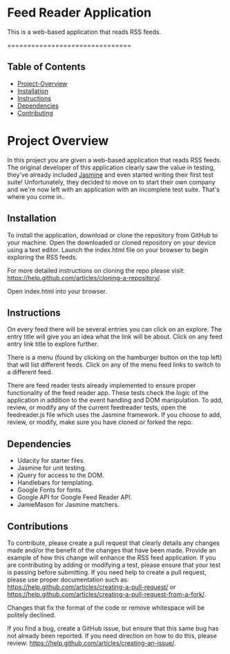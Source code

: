 # Feed Reader Application

This is a web-based application that reads RSS feeds.

===============================

## Table of Contents

* [Project-Overview](#project-overview)
* [Installation](#installation)
* [Instructions](#instructions)
* [Dependencies](#dependencies)
* [Contributing](#contributing)

# Project Overview

In this project you are given a web-based application that reads RSS feeds. The original developer of this application clearly saw the value in testing, they've already included [Jasmine](http://jasmine.github.io/) and even started writing their first test suite! Unfortunately, they decided to move on to start their own company and we're now left with an application with an incomplete test suite. That's where you come in..

## Installation

To install the application, download or clone the repository from GitHub to your machine. Open the downloaded or cloned repository on your device using a text editor. Launch the index.html file on your browser to begin exploring the RSS feeds.

For more detailed instructions on cloning the repo please visit: https://help.github.com/articles/cloning-a-repository/.

Open index.html into your browser.

## Instructions

On every feed there will be several entries you can click on an explore. The entry title will give you an idea what the link will be about. Click on any feed entry link title to explore further.

There is a menu (found by clicking on the hamburger button on the top left) that will list different feeds. Click on any of the menu feed links to switch to a different feed.

There are feed reader tests already implemented to ensure proper functionality of the feed reader app. These tests check the logic of the application in addition to the event handling and DOM manipulation. To add, review, or modify any of the current feedreader tests, open the feedreader.js file which uses the Jasmine framework. If you choose to add, review, or modify, make sure you have cloned or forked the repo.

## Dependencies

* Udacity for starter files.
* Jasmine for unit testing.
* jQuery for access to the DOM.
* Handlebars for templating.
* Google Fonts for fonts.
* Google API for Google Feed Reader API.
* JamieMason for Jasmine matchers.

## Contributions

To contribute, please create a pull request that clearly details any changes made and/or the benefit of the changes that have been made. Provide an example of how this change will enhance the RSS feed application. If you are contributing by adding or modifying a test, please ensure that your test is passing before submitting. If you need help to create a pull request, please use proper documentation such as: https://help.github.com/articles/creating-a-pull-request/ or https://help.github.com/articles/creating-a-pull-request-from-a-fork/.

Changes that fix the format of the code or remove whitespace will be politely declined.

If you find a bug, create a GitHub issue, but ensure that this same bug has not already been reported. If you need direction on how to do this, please review: https://help.github.com/articles/creating-an-issue/.
